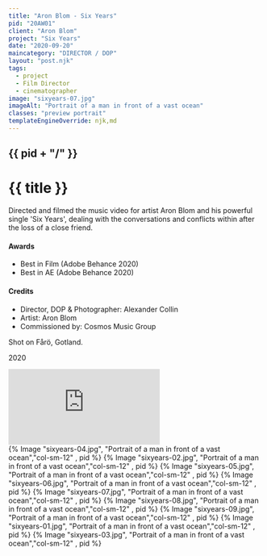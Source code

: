```yaml
---
title: "Aron Blom - Six Years"
pid: "20AW01"
client: "Aron Blom"
project: "Six Years"
date: "2020-09-20"
maincategory: "DIRECTOR / DOP"
layout: "post.njk"
tags:
  - project
  - Film Director
  - cinematographer
image: "sixyears-07.jpg"
imageAlt: "Portrait of a man in front of a vast ocean"
classes: "preview portrait"
templateEngineOverride: njk,md
---
```


## {{  pid + "/" }}
# {{ title }}

Directed and filmed the music video for artist Aron Blom and his powerful single 'Six Years', dealing with the conversations and conflicts within after the loss of a close friend. 

#### Awards
- Best in Film (Adobe Behance 2020)
- Best in AE (Adobe Behance 2020)

#### Credits
- Director, DOP & Photographer: Alexander Collin
- Artist: Aron Blom
- Commissioned by: Cosmos Music Group

Shot on Fårö, Gotland.

2020
<!-- split -->
<div class="col-sm-12 preview">
<div class="embed-container">
  <iframe src="https://www.youtube.com/embed/Hz7m_ekidW0?si=b6dAx-hFRkgGe4KC" frameborder="0" webkitAllowFullScreen mozallowfullscreen allowFullScreen></iframe>
</div>
</div>
{% Image "sixyears-04.jpg", "Portrait of a man in front of a vast ocean","col-sm-12" , pid %}
{% Image "sixyears-02.jpg", "Portrait of a man in front of a vast ocean","col-sm-12" , pid %}
{% Image "sixyears-05.jpg", "Portrait of a man in front of a vast ocean","col-sm-12" , pid %}
{% Image "sixyears-06.jpg", "Portrait of a man in front of a vast ocean","col-sm-12" , pid %}
{% Image "sixyears-07.jpg", "Portrait of a man in front of a vast ocean","col-sm-12" , pid %}
{% Image "sixyears-08.jpg", "Portrait of a man in front of a vast ocean","col-sm-12" , pid %}
{% Image "sixyears-09.jpg", "Portrait of a man in front of a vast ocean","col-sm-12" , pid %}
{% Image "sixyears-01.jpg", "Portrait of a man in front of a vast ocean","col-sm-12" , pid %}
{% Image "sixyears-03.jpg", "Portrait of a man in front of a vast ocean","col-sm-12" , pid %}